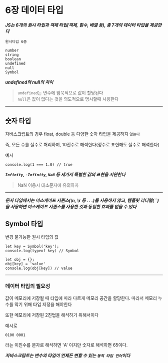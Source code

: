 # 6장 데이터 타입

**_JS는 6개의 원시 타입과 객체 타입(객체, 함수, 배열 등), 총 7개의 데이터 타입을 제공한다_**

```
원시타입 6종

number
string
boolean
undefined
null
Symbol
```

**_undefined와 null의 차이_**

> `undefined`는 변수에 암묵적으로 값이 할당된다<br>`null`은 값이 없다는 것을 의도적으로 명시할때 사용한다

<hr>

## 숫자 타입

자바스크립트의 경우 float, double 등 다양한 숫자 타입을 제공하지 `않는다`<br>

즉, 모든 수를 실수로 처리하며, 10진수로 해석한다(정수로 표현해도 실수로 해석한다) <br>

예시

```
console.log(1 === 1.0) // true
```

**_`Infinity`, `-Infinity`, `NaN` 등 세가지 특별한 값의 표현을 지원한다_**

> NaN 이용시 대소문자에 유의하자

<hr>

**_문자 타입에서는 이스케이프 시퀀스(\n, \r 등 . . .)를 사용하지 않고, 템플릿 리터럴(``)을 사용하면 이스케이프 시퀀스를 사용한 것과 동일한 효과를 얻을 수 있다_**

## Symbol 타입

변경 불가능한 원시 타입의 값

```
let key = Symbol('key');
console.log(typeof key) // Symbol

let obj = {};
obj[key] = 'value'
console.log(obj[key]) // value
```

<hr>

### 데이터 타입의 필요성

값이 메모리에 저장될 때 타입에 따라 다르게 메모리 공간을 할당한다. 따라서 메모리 누수를 막기 위해 타입 지정을 해야한다<br>

또한 메모리에 저장된 2진법을 해석하기 위해서이다 <br>

예시로

```
0100 0001
```

라는 이진수를 문자로 해석하면 'A' 이지만 숫자로 해석하면 65이다.

**_자바스크립트는 변수의 타입이 언제든 변할 수 있는 `동적 타입 언어`이다_**
